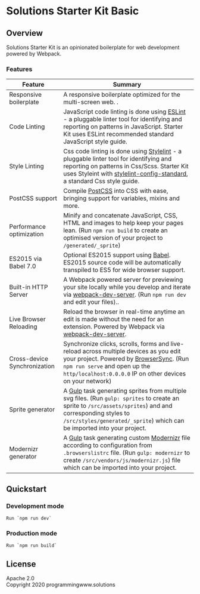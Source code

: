 # Solutions Starter Kit Basic

## Overview

Solutions Starter Kit is an opinionated boilerplate for web development powered by Webpack.

### Features

| Feature                      | Summary                                                                                                                                                                                                                                                                                            |
| ---------------------------- | -------------------------------------------------------------------------------------------------------------------------------------------------------------------------------------------------------------------------------------------------------------------------------------------------- |
| Responsive boilerplate       | A responsive boilerplate optimized for the multi-screen web. .                                                                                                                                                                                                                                     |
| Code Linting                 | JavaScript code linting is done using [ESLint](http://eslint.org) - a pluggable linter tool for identifying and reporting on patterns in JavaScript. Starter Kit uses ESLint recommended standard JavaScript style guide.                                                                          |
| Style Linting                | Css code linting is done using [Stylelint](https://stylelint.io/) - a pluggable linter tool for identifying and reporting on patterns in Css/Scss. Starter Kit uses Styleint with [stylelint-config-standard](https://github.com/stylelint/stylelint-config-standard), a standard Css style guide. |
| PostCSS support              | Compile [PostCSS](https://postcss.org/) into CSS with ease, bringing support for variables, mixins and more.                                                                                                                                                                                       |
| Performance optimization     | Minify and concatenate JavaScript, CSS, HTML and images to help keep your pages lean. (Run `npm run build` to create an optimised version of your project to `/generated/_sprite`)                                                                                                                 |
| ES2015 via Babel 7.0         | Optional ES2015 support using [Babel](https://babeljs.io/). ES2015 source code will be automatically transpiled to ES5 for wide browser support.                                                                                                                                                   |
| Built-in HTTP Server         | A Webpack powered server for previewing your site locally while you develop and iterate via [webpack-dev-server](https://www.npmjs.com/package/webpack-dev-server). (Run `npm run dev` and edit your files)..                                                                                      |
| Live Browser Reloading       | Reload the browser in real-time anytime an edit is made without the need for an extension. Powered by Webpack via [webpack-dev-server](https://www.npmjs.com/package/webpack-dev-server).                                                                                                          |
| Cross-device Synchronization | Synchronize clicks, scrolls, forms and live-reload across multiple devices as you edit your project. Powered by [BrowserSync](http://browsersync.io). (Run `npm run serve` and open up the `http/localhost:0.0.0.0` IP on other devices on your network)                                           |
| Sprite generator             | A [Gulp](https://gulpjs.com/) task generating sprites from multiple svg files. (Run `gulp: sprites` to create an sprite to `/src/assets/sprites`) and and corresponding styles to `/src/styles/generated/_sprite`) which can be imported into your project.                                        |
| Modernizr generator          | A [Gulp](https://gulpjs.com/) task generating custom [Modernizr](https://modernizr.com/) file according to configuration from `.browserslistrc` file. (Run `gulp: modernizr` to create `/src/vendors/js/modernizr.js`) file which can be imported into your project.                               |

## Quickstart

### Development mode

    Run `npm run dev`

### Production mode

    Run `npm run build`

## License

Apache 2.0  
Copyright 2020 programmingwww.solutions
